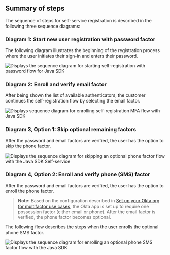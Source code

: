 ## Summary of steps

The sequence of steps for self-service registration is described in the following three sequence diagrams:

### Diagram 1: Start new user registration with password factor

The following diagram illustrates the beginning of the registration process where the user initiates their sign-in and enters their password.

<div class="common-image-format">

![Displays the sequence diagram for starting self-registration with password flow for Java SDK](/img/oie-embedded-sdk/oie-embedded-sdk-use-case-simple-self-serv-seq-start-java.png)

</div>

### Diagram 2: Enroll and verify email factor

After being shown the list of available authenticators, the customer continues the self-registration flow by selecting the email factor.

<div class="common-image-format">

![Displays sequence diagram for enrolling self-registration MFA flow with Java SDK](/img/oie-embedded-sdk/oie-embedded-sdk-use-case-simple-self-serv-seq-enroll-verify-java.png)

</div>

### Diagram 3, Option 1: Skip optional remaining factors

After the password and email factors are verified, the user has the option to skip the phone factor.

<div class="common-image-format">

![Displays the sequence diagram for skipping an optional phone factor flow with the Java SDK Self-service](/img/oie-embedded-sdk/oie-embedded-sdk-use-case-simple-self-serv-seq-skip-phone-java.png)

</div>

### Diagram 4, Option 2: Enroll and verify phone (SMS) factor

After the password and email factors are verified, the user has the option to enroll the phone factor.

> **Note:** Based on the configuration described in [Set up your Okta org for multifactor use cases](/docs/guides/oie-embedded-common-org-setup/java/main/#set-up-your-okta-org-for-multifactor-use-cases), the Okta app is set up to require one possession factor (either email or phone). After the email factor is verified, the phone factor becomes optional.

The following flow describes the steps when the user enrolls the optional phone SMS factor.

<div class="common-image-format">

![Displays the sequence diagram for enrolling an optional phone SMS factor flow with the Java SDK](/img/oie-embedded-sdk/oie-embedded-sdk-use-case-simple-self-serv-seq-phone-java.png)

</div>
